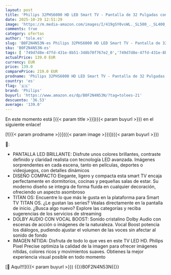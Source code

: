```yaml
---
layout: post
title: 'Philips 32PHS6000 HD LED Smart TV - Pantalla de 32 Pulgadas con Pixel Plus  Plataforma Titan OS y Sonido Dolby Digital - Funciona con Alexa y con el Asistente de Voz de Google'
date: 2025-10-29 12:51:29
image: 'https://m.media-amazon.com/images/I/419gSY0vsWL._SL500_._SL400_.jpg'
comments: true
category: ofertas
author: 'tole.es'
slug: 'B0F2N4N53N-es Philips 32PHS6000 HD LED Smart TV - Pantalla de 32...'
sku: 'B0F2N4N53N-es'
tags: [ '749d7d8e-47fd-431e-8b51-348b70f767e2_0','749d7d8e-47fd-431e-8b51-348b70f767e2_6901','749d7d8e-47fd-431e-8b51-348b70f767e2_8101','Arborist Merchandising Root','Electrónica','New Arrivals in Electronics','Self Service','Special Features Stores','TV, vídeo y home cinema','Televisores','Top Brands Tech Selection','Top Brands Tech TVs','alexa','philips','🇪🇸', ]
actualPrice: 139.0 EUR
currency: EUR
price: 139.0
comparePrice: 219.0 EUR
prodname: 'Philips 32PHS6000 HD LED Smart TV - Pantalla de 32 Pulgadas con Pixel Plus  Plataforma Titan OS y Sonido Dolby Digital - Funciona con Alexa y con el Asistente de Voz de Google'
country: 'es'
flag: '🇪🇸'
brand: 'Philips'
buyurl: 'https://www.amazon.es/dp/B0F2N4N53N/?tag=tolees-21'
descuento: '36.53'
average: '139.0'
---
```


En este momento está [{{< param title >}}]({{< param buyurl >}}) en el siguiente enlace!

[![{{< param prodname >}}]({{< param image >}})]({{< param buyurl >}})

🔎:

- PANTALLA LED BRILLANTE: Disfrute unos colores brillantes, contraste definido y claridad realista con tecnología LED avanzada. Imágenes sorprendentes en cada escena, tanto en películas, deportes o videojuegos, con detalles dinámicos
- DISEÑO COMPACTO Elegante, ligero y compacta esta smart TV encaja perfectamente en dormitorios, cocinas y pequeñas salas de estar. Su moderno diseño se integra de forma fluida en cualquier decoración, ofreciendo un aspecto asombroso
- TITAN OS: Encuentre lo que más le gusta en la plataforma para Smart TV TITAN OS. ¿Le gustan las series? Véalas directamente en la pantalla de inicio. ¿Busca algo nuevo? Explore las categorías y reciba sugerencias de los servicios de streaming
- DOLBY AUDIO CON VOCAL BOOST: Sonido cristalino Dolby Audio con escenas de acción o imágenes de la naturaleza. Vocal Boost potencia los diálogos, pudiendo ajustar el volumen de las voces sin afectar al sonido de fondo
- IMAGEN NÍTIDA: Disfruta de todo lo que ves en este TV LED HD. Philips Pixel Precise optimiza la calidad de la imagen para ofrecer imágenes nítidas, colores ricos y movimientos suaves. Obtienes la mejor experiencia visual posible en todo momento

[🛒 Aquí!!!]({{< param buyurl >}})
{{<world>}}B0F2N4N53N{{</world>}}

